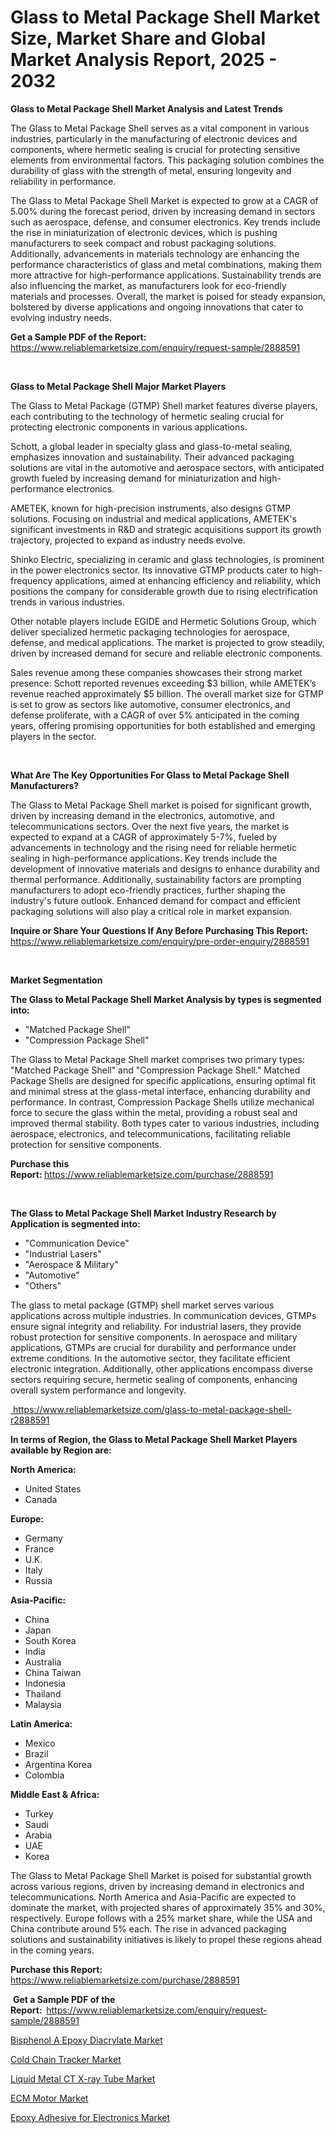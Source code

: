 <p><h1>Glass to Metal Package Shell Market Size, Market Share and Global Market Analysis Report, 2025 - 2032</h1></p><p><strong>Glass to Metal Package Shell Market Analysis and Latest Trends</strong></p>
<p><p>The Glass to Metal Package Shell serves as a vital component in various industries, particularly in the manufacturing of electronic devices and components, where hermetic sealing is crucial for protecting sensitive elements from environmental factors. This packaging solution combines the durability of glass with the strength of metal, ensuring longevity and reliability in performance.</p><p>The Glass to Metal Package Shell Market is expected to grow at a CAGR of 5.00% during the forecast period, driven by increasing demand in sectors such as aerospace, defense, and consumer electronics. Key trends include the rise in miniaturization of electronic devices, which is pushing manufacturers to seek compact and robust packaging solutions. Additionally, advancements in materials technology are enhancing the performance characteristics of glass and metal combinations, making them more attractive for high-performance applications. Sustainability trends are also influencing the market, as manufacturers look for eco-friendly materials and processes. Overall, the market is poised for steady expansion, bolstered by diverse applications and ongoing innovations that cater to evolving industry needs.</p></p>
<p><strong>Get a Sample PDF of the Report:&nbsp;</strong> <a href="https://www.reliablemarketsize.com/enquiry/request-sample/2888591?utm_campaign=1133&utm_medium=2&utm_source=Github&utm_content=ia&utm_term=14032025&utm_id=glass-to-metal-package-shell">https://www.reliablemarketsize.com/enquiry/request-sample/2888591</a></p>
<p>&nbsp;</p>
<p><strong>Glass to Metal Package Shell Major Market Players</strong></p>
<p><p>The Glass to Metal Package (GTMP) Shell market features diverse players, each contributing to the technology of hermetic sealing crucial for protecting electronic components in various applications. </p><p>Schott, a global leader in specialty glass and glass-to-metal sealing, emphasizes innovation and sustainability. Their advanced packaging solutions are vital in the automotive and aerospace sectors, with anticipated growth fueled by increasing demand for miniaturization and high-performance electronics.</p><p>AMETEK, known for high-precision instruments, also designs GTMP solutions. Focusing on industrial and medical applications, AMETEK's significant investments in R&D and strategic acquisitions support its growth trajectory, projected to expand as industry needs evolve.</p><p>Shinko Electric, specializing in ceramic and glass technologies, is prominent in the power electronics sector. Its innovative GTMP products cater to high-frequency applications, aimed at enhancing efficiency and reliability, which positions the company for considerable growth due to rising electrification trends in various industries.</p><p>Other notable players include EGIDE and Hermetic Solutions Group, which deliver specialized hermetic packaging technologies for aerospace, defense, and medical applications. The market is projected to grow steadily, driven by increased demand for secure and reliable electronic components. </p><p>Sales revenue among these companies showcases their strong market presence: Schott reported revenues exceeding $3 billion, while AMETEK’s revenue reached approximately $5 billion. The overall market size for GTMP is set to grow as sectors like automotive, consumer electronics, and defense proliferate, with a CAGR of over 5% anticipated in the coming years, offering promising opportunities for both established and emerging players in the sector.</p></p>
<p>&nbsp;</p>
<p><strong>What Are The Key Opportunities For Glass to Metal Package Shell Manufacturers?</strong></p>
<p><p>The Glass to Metal Package Shell market is poised for significant growth, driven by increasing demand in the electronics, automotive, and telecommunications sectors. Over the next five years, the market is expected to expand at a CAGR of approximately 5-7%, fueled by advancements in technology and the rising need for reliable hermetic sealing in high-performance applications. Key trends include the development of innovative materials and designs to enhance durability and thermal performance. Additionally, sustainability factors are prompting manufacturers to adopt eco-friendly practices, further shaping the industry's future outlook. Enhanced demand for compact and efficient packaging solutions will also play a critical role in market expansion.</p></p>
<p><strong>Inquire or Share Your Questions If Any Before Purchasing This Report:</strong> <a href="https://www.reliablemarketsize.com/enquiry/pre-order-enquiry/2888591?utm_campaign=1133&utm_medium=2&utm_source=Github&utm_content=ia&utm_term=14032025&utm_id=glass-to-metal-package-shell">https://www.reliablemarketsize.com/enquiry/pre-order-enquiry/2888591</a></p>
<p>&nbsp;</p>
<p><strong>Market Segmentation</strong></p>
<p><strong>The Glass to Metal Package Shell Market Analysis by types is segmented into:</strong></p>
<p><ul><li>"Matched Package Shell"</li><li>"Compression Package Shell"</li></ul></p>
<p><p>The Glass to Metal Package Shell market comprises two primary types: "Matched Package Shell" and "Compression Package Shell." Matched Package Shells are designed for specific applications, ensuring optimal fit and minimal stress at the glass-metal interface, enhancing durability and performance. In contrast, Compression Package Shells utilize mechanical force to secure the glass within the metal, providing a robust seal and improved thermal stability. Both types cater to various industries, including aerospace, electronics, and telecommunications, facilitating reliable protection for sensitive components.</p></p>
<p><strong>Purchase this Report:&nbsp;</strong><a href="https://www.reliablemarketsize.com/purchase/2888591?utm_campaign=1133&utm_medium=2&utm_source=Github&utm_content=ia&utm_term=14032025&utm_id=glass-to-metal-package-shell">https://www.reliablemarketsize.com/purchase/2888591</a></p>
<p>&nbsp;</p>
<p><strong>The Glass to Metal Package Shell Market Industry Research by Application is segmented into:</strong></p>
<p><ul><li>"Communication Device"</li><li>"Industrial Lasers"</li><li>"Aerospace & Military"</li><li>"Automotive"</li><li>"Others"</li></ul></p>
<p><p>The glass to metal package (GTMP) shell market serves various applications across multiple industries. In communication devices, GTMPs ensure signal integrity and reliability. For industrial lasers, they provide robust protection for sensitive components. In aerospace and military applications, GTMPs are crucial for durability and performance under extreme conditions. In the automotive sector, they facilitate efficient electronic integration. Additionally, other applications encompass diverse sectors requiring secure, hermetic sealing of components, enhancing overall system performance and longevity.</p></p>
<p><a href="https://www.reliablemarketsize.com/glass-to-metal-package-shell-r2888591?utm_campaign=1133&utm_medium=2&utm_source=Github&utm_content=ia&utm_term=14032025&utm_id=glass-to-metal-package-shell">&nbsp;https://www.reliablemarketsize.com/glass-to-metal-package-shell-r2888591</a></p>
<p><strong>In terms of Region, the Glass to Metal Package Shell Market Players available by Region are:</strong></p>
<p>
    <p> <strong> North America: </strong>
        <ul>
            <li>United States</li>
            <li>Canada</li>
        </ul>
        </p> 
    <p> <strong> Europe: </strong>
        <ul>
            <li>Germany</li>
            <li>France</li>
            <li>U.K.</li>
            <li>Italy</li>
            <li>Russia</li>
        </ul>
        </p> 
    <p> <strong> Asia-Pacific: </strong>
        <ul>
            <li>China</li>
            <li>Japan</li>
            <li>South Korea</li>
            <li>India</li>
            <li>Australia</li>
            <li>China Taiwan</li>
            <li>Indonesia</li>
            <li>Thailand</li>
            <li>Malaysia</li>
        </ul>
        </p> 
    <p> <strong> Latin America: </strong>
        <ul>
            <li>Mexico</li>
            <li>Brazil</li>
            <li>Argentina Korea</li>
            <li>Colombia</li>
        </ul>
        </p> 
    <p> <strong> Middle East & Africa: </strong>
        <ul>
            <li>Turkey</li>
            <li>Saudi</li>
            <li>Arabia</li>
            <li>UAE</li>
            <li>Korea</li>
        </ul>
    </p>
    </p>
<p><p>The Glass to Metal Package Shell Market is poised for substantial growth across various regions, driven by increasing demand in electronics and telecommunications. North America and Asia-Pacific are expected to dominate the market, with projected shares of approximately 35% and 30%, respectively. Europe follows with a 25% market share, while the USA and China contribute around 5% each. The rise in advanced packaging solutions and sustainability initiatives is likely to propel these regions ahead in the coming years.</p></p>
<p><strong>Purchase this Report: </strong><a href="https://www.reliablemarketsize.com/purchase/2888591?utm_campaign=1133&utm_medium=2&utm_source=Github&utm_content=ia&utm_term=14032025&utm_id=glass-to-metal-package-shell">https://www.reliablemarketsize.com/purchase/2888591</a></p>
<p>&nbsp;<strong>Get a Sample PDF of the Report:&nbsp;&nbsp;</strong><a href="https://www.reliablemarketsize.com/enquiry/request-sample/2888591?utm_campaign=1133&utm_medium=2&utm_source=Github&utm_content=ia&utm_term=14032025&utm_id=glass-to-metal-package-shell">https://www.reliablemarketsize.com/enquiry/request-sample/2888591</a></p>
<p><strong></strong></p>
<p><p><a href="https://github.com/romeoacuffap/Market-Research-Report-List-1/blob/main/bisphenol-a-epoxy-diacrylate-market.md?utm_campaign=1133&utm_medium=2&utm_source=Github&utm_content=ia&utm_term=14032025&utm_id=glass-to-metal-package-shell">Bisphenol A Epoxy Diacrylate Market</a></p><p><a href="https://github.com/siriyagayo/Market-Research-Report-List-1/blob/main/cold-chain-tracker-market.md?utm_campaign=1133&utm_medium=2&utm_source=Github&utm_content=ia&utm_term=14032025&utm_id=glass-to-metal-package-shell">Cold Chain Tracker Market</a></p><p><a href="https://github.com/goreabeeran/Market-Research-Report-List-1/blob/main/liquid-metal-ct-x-ray-tube-market.md?utm_campaign=1133&utm_medium=2&utm_source=Github&utm_content=ia&utm_term=14032025&utm_id=glass-to-metal-package-shell">Liquid Metal CT X-ray Tube Market</a></p><p><a href="https://github.com/prumrupear/Market-Research-Report-List-1/blob/main/ecm-motor-market.md?utm_campaign=1133&utm_medium=2&utm_source=Github&utm_content=ia&utm_term=14032025&utm_id=glass-to-metal-package-shell">ECM Motor Market</a></p><p><a href="https://github.com/klinzenisaa/Market-Research-Report-List-1/blob/main/epoxy-adhesive-for-electronics-market.md?utm_campaign=1133&utm_medium=2&utm_source=Github&utm_content=ia&utm_term=14032025&utm_id=glass-to-metal-package-shell">Epoxy Adhesive for Electronics Market</a></p></p>